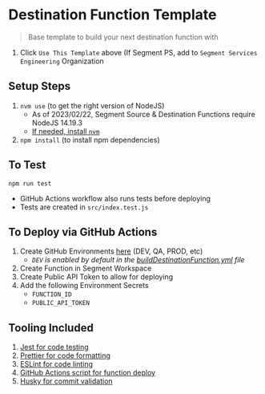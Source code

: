 # Destination Function Template
> Base template to build your next destination function with 

1. Click `Use This Template` above (If Segment PS, add to `Segment Services Engineering` Organization

## Setup Steps 
1. `nvm use` (to get the right version of NodeJS)
    - As of 2023/02/22, Segment Source & Destination Functions require NodeJS 14.19.3
    - [If needed, install `nvm`](https://github.com/nvm-sh/nvm#install--update-script)
2. `npm install` (to install npm dependencies)


## To Test
`npm run test`
- GitHub Actions workflow also runs tests before deploying
- Tests are created in `src/index.test.js`

## To Deploy via GitHub Actions
1. Create GitHub Environments [here](https://github.com/segment-services-eng/destination-function-template/settings/environments) (DEV, QA, PROD, etc)
    - *`DEV` is enabled by default in the [buildDestinationFunction.yml](https://github.com/segment-services-eng/destination-function-template/blob/main/.github/workflows/buildDestinationFunction.yml) file*
2. Create Function in Segment Workspace
3. Create Public API Token to allow for deploying
3. Add the following Environment Secrets
    - `FUNCTION_ID`
    - `PUBLIC_API_TOKEN`

## Tooling Included
1. [Jest for code testing](https://jestjs.io/docs/expect)
2. [Prettier for code formatting](https://prettier.io/)
3. [ESLint for code linting](https://eslint.org/)
4. [GitHub Actions script for function deploy](https://docs.github.com/en/actions)
5. [Husky for commit validation](https://github.com/typicode/husky)
